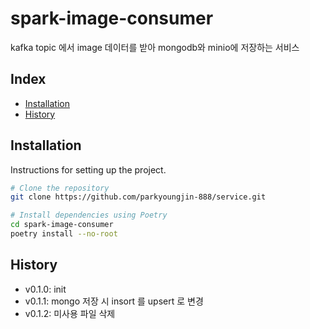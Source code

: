 # spark-image-consumer

kafka topic 에서 image 데이터를 받아 mongodb와 minio에 저장하는 서비스

## Index

- [Installation](#installation)
- [History](#History)

## Installation

Instructions for setting up the project.

```bash
# Clone the repository
git clone https://github.com/parkyoungjin-888/service.git

# Install dependencies using Poetry
cd spark-image-consumer
poetry install --no-root
```

## History
+ v0.1.0: init
+ v0.1.1: mongo 저장 시 insort 를 upsert 로 변경
+ v0.1.2: 미사용 파일 삭제
